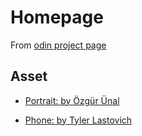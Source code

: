 # Homepage

From [odin project page](https://www.theodinproject.com/lessons/node-path-advanced-html-and-css-homepage)

## Asset

- [Portrait: by Özgür Ünal](https://www.pexels.com/photo/silhouette-of-a-man-14407686/)

- [Phone: by Tyler Lastovich](https://www.pexels.com/photo/black-iphone-7-on-brown-table-699122/)
